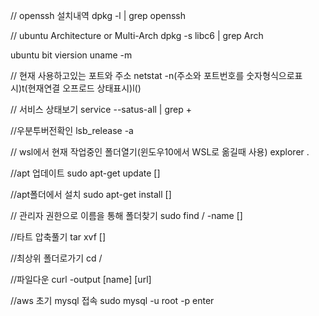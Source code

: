 // openssh 설치내역
dpkg -l | grep openssh


// ubuntu Architecture or Multi-Arch
dpkg -s libc6 | grep Arch

ubuntu bit viersion
uname -m

// 현재 사용하고있는 포트와 주소
netstat -n(주소와 포트번호를 숫자형식으로표시)t(현재연결 오프로드 상태표시)l()


// 서비스 상태보기
service --satus-all | grep +

//우분투버전확인
lsb_release -a

// wsl에서 현재 작업중인 폴더열기(윈도우10에서 WSL로 옮길때 사용)
explorer .

//apt 업데이트
sudo apt-get update []

//apt폴더에서 설치
sudo apt-get install []

// 관리자 권한으로 이름을 통해 폴더찾기
sudo find / -name []

//타트 압축풀기
tar xvf []

//최상위 폴더로가기
cd /


//파일다운
curl -output [name] [url]

//aws 초기 mysql 접속
sudo mysql -u root -p
enter
